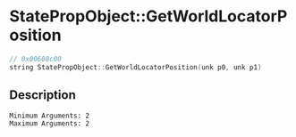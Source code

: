 # StatePropObject::GetWorldLocatorPosition
```c
// 0x00608c00
string StatePropObject::GetWorldLocatorPosition(unk p0, unk p1)
```
## Description
```
Minimum Arguments: 2
Maximum Arguments: 2
```
